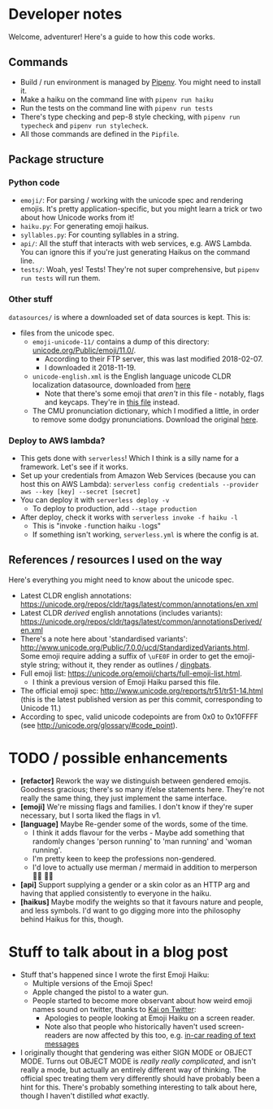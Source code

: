 # Developer notes

Welcome, adventurer! Here's a guide to how this code works.

## Commands

- Build / run environment is managed by [Pipenv](https://github.com/pypa/pipenv). You might need to install it.
- Make a haiku on the command line with `pipenv run haiku`
- Run the tests on the command line with `pipenv run tests`
- There's type checking and pep-8 style checking, with `pipenv run typecheck` and `pipenv run stylecheck`.
- All those commands are defined in the `Pipfile`.

## Package structure

### Python code

- `emoji/`: For parsing / working with the unicode spec and rendering emojis. It's pretty application-specific, but you might learn a trick or two about how Unicode works from it!
- `haiku.py`: For generating emoji haikus.
- `syllables.py`: For counting syllables in a string.
- `api/`: All the stuff that interacts with web services, e.g. AWS Lambda. You can ignore this if you're just generating Haikus on the command line.
- `tests/`: Woah, yes! Tests! They're not super comprehensive, but `pipenv run tests` will run them.

### Other stuff

`datasources/` is where a downloaded set of data sources is kept. This is:
- files from the unicode spec.
    - `emoji-unicode-11/` contains a dump of this directory: [unicode.org/Public/emoji/11.0/](https://unicode.org/Public/emoji/11.0/).
      - According to their FTP server, this was last modified 2018-02-07.
      - I downloaded it 2018-11-19.
    - `unicode-english.xml` is the English language unicode CLDR localization datasource, downloaded from [here](https://unicode.org/repos/cldr/tags/latest/common/annotations/en.xml)
      - Note that there's some emoji that _aren't_ in this file - notably, flags and keycaps. They're in [this file](https://www.unicode.org/repos/cldr/tags/latest/common/annotationsDerived/en.xml) instead.
  - The CMU pronunciation dictionary, which I modified a little, in order to remove some dodgy pronunciations. Download the original [here](http://www.speech.cs.cmu.edu/cgi-bin/cmudict).

### Deploy to AWS lambda?

- This gets done with `serverless`! Which I think is a silly name for a framework. Let's see if it works.
- Set up your credentials from Amazon Web Services (because you can host this on AWS Lambda): `serverless config credentials --provider aws --key [key] --secret [secret]`
- You can deploy it with `serverless deploy -v`
  - To deploy to production, add `--stage production`
- After deploy, check it works with `serverless invoke -f haiku -l`
  - This is "invoke `-f`unction haiku `-l`ogs"
  - If something isn't working, `serverless.yml` is where the config is at.

## References / resources I used on the way

Here's everything you might need to know about the unicode spec.

- Latest CLDR english annotations: https://unicode.org/repos/cldr/tags/latest/common/annotations/en.xml
- Latest CLDR _derived_ english annotations (includes variants): https://unicode.org/repos/cldr/tags/latest/common/annotationsDerived/en.xml
- There's a note here about 'standardised variants': http://www.unicode.org/Public/7.0.0/ucd/StandardizedVariants.html. Some emoji require adding a suffix of `\uFE0F` in order to get the emoji-style string; without it, they render as outlines / [dingbats](https://en.wiktionary.org/wiki/dingbat#Etymology).
- Full emoji list: https://unicode.org/emoji/charts/full-emoji-list.html.
  - I think a previous version of Emoji Haiku parsed this file.
- The official emoji spec: http://www.unicode.org/reports/tr51/tr51-14.html (this is the latest published version as per this commit, corresponding to Unicode 11.) 
- According to spec, valid unicode codepoints are from 0x0 to 0x10FFFF (see http://unicode.org/glossary/#code_point).


# TODO / possible enhancements
- **[refactor]** Rework the way we distinguish between gendered emojis. Goodness gracious; there's so many if/else statements here. They're not really the same thing, they just implement the same interface.
- **[emoji]** We're missing flags and families. I don't know if they're super necessary, but I sorta liked the flags in v1.
- **[language]** Maybe Re-gender some of the words, some of the time. 
  - I think it adds flavour for the verbs - Maybe add something that randomly changes 'person running' to 'man running' and 'woman running'.
  - I'm pretty keen to keep the professions non-gendered.
  - I'd love to actually use merman / mermaid in addition to merperson 🧜‍♂️ 🧜‍♀️
- **[api]** Support supplying a gender or a skin color as an HTTP arg and having that applied consistently to everyone in the haiku.
- **[haikus]** Maybe modify the weights so that it favours nature and people, and less symbols. I'd want to go digging more into the philosophy behind Haikus for this, though.


# Stuff to talk about in a blog post

- Stuff that's happened since I wrote the first Emoji Haiku:
  - Multiple versions of the Emoji Spec!
  - Apple changed the pistol to a water gun.
  - People started to become more observant about how weird emoji names sound on twitter, thanks to [Kai on Twitter](https://twitter.com/kai_wanders/status/1013386281408192513): 
    - Apologies to people looking at Emoji Haiku on a screen reader.
    - Note also that people who historically haven't used screen-readers are now affected by this too, e.g. [in-car reading of text messages](https://www.theguardian.com/lifeandstyle/2018/dec/08/tim-dowling-hallucinating-wife-talking-to-car)
- I originally thought that gendering was either SIGN MODE or OBJECT MODE. Turns out OBJECT MODE is _really really complicated_, and isn't really a mode, but actually an entirely different way of thinking. The official spec treating them very differently should have probably been a hint for this. There's probably something interesting to talk about here, though I haven't distilled _what_ exactly.
